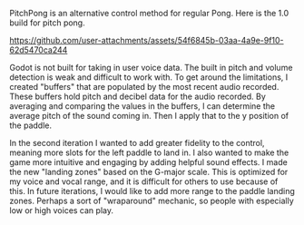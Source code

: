 PitchPong is an alternative control method for regular Pong. Here is the 1.0 build for pitch pong.


https://github.com/user-attachments/assets/54f6845b-03aa-4a9e-9f10-62d5470ca244

Godot is not built for taking in user voice data. The built in pitch and volume detection is weak and difficult to work with. To get around the limitations, I created "buffers" that are populated by the most recent audio recorded. These buffers hold pitch and decibel data for the audio recorded. By averaging and comparing the values in the buffers, I can determine the average pitch of the sound coming in. Then I apply that to the y position of the paddle.


In the second iteration I wanted to add greater fidelity to the control, meaning more slots for the left paddle to land in. I also wanted to make the game more intuitive and engaging by adding helpful sound effects. I made the new "landing zones" based on the G-major scale. This is optimized for my voice and vocal range, and it is difficult for others to use because of this. In future iterations, I would like to add more range to the paddle landing zones. Perhaps a sort of "wraparound" mechanic, so people with especially low or high voices can play.
